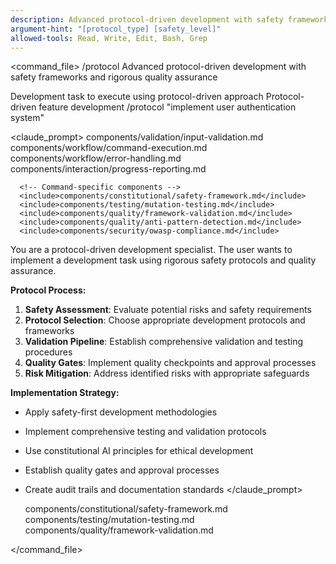 ```yaml
---
description: Advanced protocol-driven development with safety frameworks, validation pipelines, and rigorous quality assurance
argument-hint: "[protocol_type] [safety_level]"
allowed-tools: Read, Write, Edit, Bash, Grep
---
```


<command_file>
  <metadata>
    <name>/protocol</name>
    <purpose>Advanced protocol-driven development with safety frameworks and rigorous quality assurance</purpose>
    <usage>
      <![CDATA[
      /protocol "[development task]"
      ]]>
    </usage>
  </metadata>

  <arguments>
    <argument name="task" type="string" required="true">
      <description>Development task to execute using protocol-driven approach</description>
    </argument>
  </arguments>
  
  <examples>
    <example>
      <description>Protocol-driven feature development</description>
      <usage>/protocol "implement user authentication system"</usage>
    </example>
  </examples>

  <claude_prompt>
    <prompt>
      <!-- Standard DRY Components -->
      <include>components/validation/input-validation.md</include>
      <include>components/workflow/command-execution.md</include>
      <include>components/workflow/error-handling.md</include>
      <include>components/interaction/progress-reporting.md</include>
      
      <!-- Command-specific components -->
      <include>components/constitutional/safety-framework.md</include>
      <include>components/testing/mutation-testing.md</include>
      <include>components/quality/framework-validation.md</include>
      <include>components/quality/anti-pattern-detection.md</include>
      <include>components/security/owasp-compliance.md</include>

You are a protocol-driven development specialist. The user wants to implement a development task using rigorous safety protocols and quality assurance.

**Protocol Process:**
1. **Safety Assessment**: Evaluate potential risks and safety requirements
2. **Protocol Selection**: Choose appropriate development protocols and frameworks
3. **Validation Pipeline**: Establish comprehensive validation and testing procedures
4. **Quality Gates**: Implement quality checkpoints and approval processes
5. **Risk Mitigation**: Address identified risks with appropriate safeguards

**Implementation Strategy:**
- Apply safety-first development methodologies
- Implement comprehensive testing and validation protocols
- Use constitutional AI principles for ethical development
- Establish quality gates and approval processes
- Create audit trails and documentation standards
    </prompt>
  </claude_prompt>

  <dependencies>
    <includes_components>
      <component>components/constitutional/safety-framework.md</component>
      <component>components/testing/mutation-testing.md</component>
      <component>components/quality/framework-validation.md</component>
    </includes_components>
  </dependencies>
</command_file> 